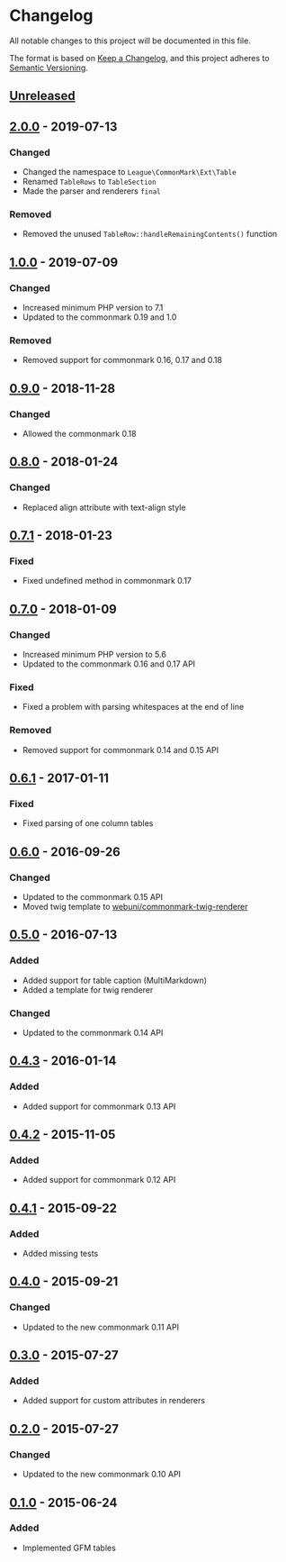 # Changelog

All notable changes to this project will be documented in this file.

The format is based on [Keep a Changelog](https://keepachangelog.com/en/1.0.0/),
and this project adheres to [Semantic Versioning](https://semver.org/spec/v2.0.0.html).

## [Unreleased][unreleased]

## [2.0.0] - 2019-07-13

### Changed

 - Changed the namespace to `League\CommonMark\Ext\Table`
 - Renamed `TableRows` to `TableSection`
 - Made the parser and renderers `final`

### Removed

 - Removed the unused `TableRow::handleRemainingContents()` function

## [1.0.0] - 2019-07-09
### Changed

 - Increased minimum PHP version to 7.1
 - Updated to the commonmark 0.19 and 1.0

### Removed

 - Removed support for commonmark 0.16, 0.17 and 0.18

## [0.9.0] - 2018-11-28
### Changed

 - Allowed the commonmark 0.18

## [0.8.0] - 2018-01-24
### Changed

 - Replaced align attribute with text-align style

## [0.7.1] - 2018-01-23
### Fixed

 - Fixed undefined method in commonmark 0.17

## [0.7.0] - 2018-01-09
### Changed

 - Increased minimum PHP version to 5.6
 - Updated to the commonmark 0.16 and 0.17 API
 
### Fixed

 - Fixed a problem with parsing whitespaces at the end of line
 
### Removed

 - Removed support for commonmark 0.14 and 0.15 API

## [0.6.1] - 2017-01-11
### Fixed

 - Fixed parsing of one column tables

## [0.6.0] - 2016-09-26
### Changed
 - Updated to the commonmark 0.15 API
 - Moved twig template to [webuni/commonmark-twig-renderer](https://packagist.org/packages/webuni/commonmark-twig-renderer)

## [0.5.0] - 2016-07-13
### Added

 - Added support for table caption (MultiMarkdown)
 - Added a template for twig renderer

### Changed

 - Updated to the commonmark 0.14 API

## [0.4.3] - 2016-01-14
### Added

 - Added support for commonmark 0.13 API

## [0.4.2] - 2015-11-05
### Added

 - Added support for commonmark 0.12 API

## [0.4.1] - 2015-09-22
### Added

 - Added missing tests

## [0.4.0] - 2015-09-21
### Changed

 - Updated to the new commonmark 0.11 API

## [0.3.0] - 2015-07-27
### Added

 - Added support for custom attributes in renderers

## [0.2.0] - 2015-07-27
### Changed

 - Updated to the new commonmark 0.10 API

## [0.1.0] - 2015-06-24
### Added
 - Implemented GFM tables

[unreleased]: https://github.com/thephpleague/commonmark-ext-table/compare/v2.0.0...HEAD
[2.0.0]: https://github.com/thephpleague/commonmark-ext-table/compare/1.0.0...v2.0.0
[1.0.0]: https://github.com/thephpleague/commonmark-ext-table/compare/0.9.0...1.0.0
[0.9.0]: https://github.com/thephpleague/commonmark-ext-table/compare/0.8.0...0.9.0
[0.8.0]: https://github.com/thephpleague/commonmark-ext-table/compare/0.7.1...0.8.0
[0.7.1]: https://github.com/thephpleague/commonmark-ext-table/compare/0.7.0...0.7.1
[0.7.0]: https://github.com/thephpleague/commonmark-ext-table/compare/0.6.1...0.7.0
[0.6.1]: https://github.com/thephpleague/commonmark-ext-table/compare/0.6.0...0.6.1
[0.6.0]: https://github.com/thephpleague/commonmark-ext-table/compare/0.5.0...0.6.0
[0.5.0]: https://github.com/thephpleague/commonmark-ext-table/compare/0.4.3...0.5.0
[0.4.3]: https://github.com/thephpleague/commonmark-ext-table/compare/0.4.2...0.4.3
[0.4.2]: https://github.com/thephpleague/commonmark-ext-table/compare/0.4.1...0.4.2
[0.4.1]: https://github.com/thephpleague/commonmark-ext-table/compare/0.4.0...0.4.1
[0.4.0]: https://github.com/thephpleague/commonmark-ext-table/compare/0.3.0...0.4.0
[0.3.0]: https://github.com/thephpleague/commonmark-ext-table/compare/0.2.0...0.3.0
[0.2.0]: https://github.com/thephpleague/commonmark-ext-table/compare/0.1.0...0.2.0
[0.1.0]: https://github.com/thephpleague/commonmark-ext-table/commits/0.1.0
